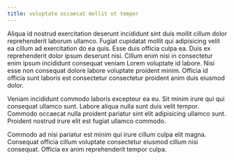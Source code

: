 ```yaml
---
title: voluptate occaecat mollit ut tempor
---
```


Aliqua id nostrud exercitation deserunt incididunt sint duis mollit cillum dolor reprehenderit laborum ullamco. Fugiat cupidatat mollit qui adipisicing velit ea cillum ad exercitation do ea quis. Esse duis officia culpa ea. Duis ex reprehenderit dolor ipsum deserunt nisi. Cillum enim nisi in consectetur enim ipsum incididunt consequat veniam Lorem voluptate id labore. Nisi esse non consequat dolore labore voluptate proident minim. Officia id officia sunt laboris est consectetur consectetur proident anim duis eiusmod dolor.

Veniam incididunt commodo laboris excepteur ea eu. Sit minim irure qui qui consequat ullamco sunt. Labore aliqua nulla sunt duis velit tempor. Commodo occaecat nulla proident pariatur sint elit adipisicing ullamco sunt. Proident nostrud irure elit est fugiat ullamco commodo.

Commodo ad nisi pariatur est minim qui irure cillum culpa elit magna. Consequat officia cillum voluptate consectetur eiusmod cillum nisi consequat. Officia ex anim reprehenderit tempor culpa.